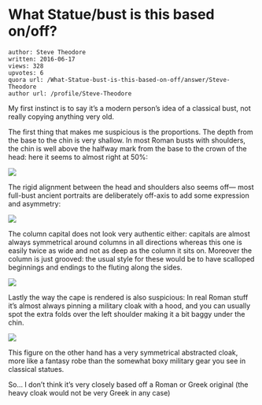 # What Statue/bust is this based on/off?

	author: Steve Theodore
	written: 2016-06-17
	views: 328
	upvotes: 6
	quora url: /What-Statue-bust-is-this-based-on-off/answer/Steve-Theodore
	author url: /profile/Steve-Theodore


My first instinct is to say it’s a modern person’s idea of a classical bust, not really copying anything very old.

The first thing that makes me suspicious is the proportions. The depth from the base to the chin is very shallow. In most Roman busts with shoulders, the chin is well above the halfway mark from the base to the crown of the head: here it seems to almost right at 50%:

![](https://qph.fs.quoracdn.net/main-qimg-f329ee3c4554d25ede9f69b97cbc256f-c)

The rigid alignment between the head and shoulders also seems off— most full-bust ancient portraits are deliberately off-axis to add some expression and asymmetry:

![](https://qph.fs.quoracdn.net/main-qimg-1e42fc91265be665dcea14cfdde419a4-c)

The column capital does not look very authentic either: capitals are almost always symmetrical around columns in all directions whereas this one is easily twice as wide and not as deep as the column it sits on. Moreover the column is just grooved: the usual style for these would be to have scalloped beginnings and endings to the fluting along the sides.

![](https://qph.fs.quoracdn.net/main-qimg-1db0e88f158bf9f63fc08b74b2e75199)

Lastly the way the cape is rendered is also suspicious: In real Roman stuff it’s almost always pinning a military cloak with a hood, and you can usually spot the extra folds over the left shoulder making it a bit baggy under the chin.

![](https://qph.fs.quoracdn.net/main-qimg-a829b3683be91cd7fa5dda98c99a2226-c)

This figure on the other hand has a very symmetrical abstracted cloak, more like a fantasy robe than the somewhat boxy military gear you see in classical statues.

So… I don’t think it’s very closely based off a Roman or Greek original (the heavy cloak would not be very Greek in any case)

